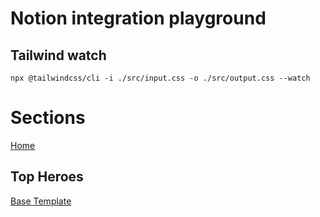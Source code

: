 # Notion integration playground

## Tailwind watch

```
npx @tailwindcss/cli -i ./src/input.css -o ./src/output.css --watch
```

# Sections

[Home](https://mzellelilas.github.io/)

## Top Heroes

[Base Template](https://mzellelilas.github.io/top-heroes/link-banner/construction-day.html)